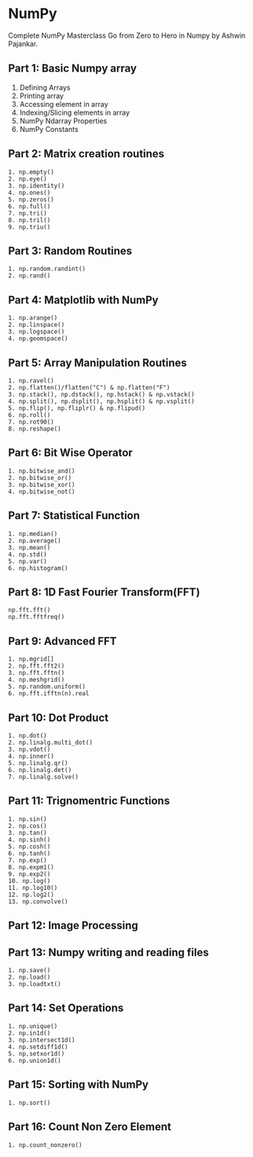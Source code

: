 # NumPy 
Complete NumPy Masterclass Go from Zero to Hero in Numpy by Ashwin Pajankar.

## Part 1: Basic Numpy array
1. Defining Arrays
2. Printing array
3. Accessing element in array
4. Indexing/Slicing elements in array
5. NumPy Ndarray Properties
6. NumPy Constants


## Part 2: Matrix creation routines
```
1. np.empty()
2. np.eye()
3. np.identity()
4. np.ones()
5. np.zeros()
6. np.full()
7. np.tri()
8. np.tril()
9. np.triu()
```

## Part 3: Random Routines
```
1. np.random.randint()
2. np.rand()
```


## Part 4: Matplotlib with NumPy
```
1. np.arange()
2. np.linspace()
3. np.logspace()
4. np.geomspace()
```


## Part 5: Array Manipulation Routines
```
1. np.ravel()
2. np.flatten()/flatten("C") & np.flatten("F")
3. np.stack(), np.dstack(), np.hstack() & np.vstack()
4. np.split(), np.dsplit(), np.hsplit() & np.vsplit()
5. np.flip(), np.fliplr() & np.flipud()
6. np.roll()
7. np.rot90()
8. np.reshape()
```


## Part 6: Bit Wise Operator
```
1. np.bitwise_and()
2. np.bitwise_or()
3. np.bitwise_xor()
4. np.bitwise_not()
```


## Part 7: Statistical Function
```
1. np.median()
2. np.average()
3. np.mean()
4. np.std()
5. np.var()
6. np.histogram()
```


## Part 8: 1D Fast Fourier Transform(FFT)
```
np.fft.fft()
np.fft.fftfreq()
```


## Part 9: Advanced FFT
```
1. np.mgrid[]
2. np.fft.fft2()
3. np.fft.fftn()
4. np.meshgrid()
5. np.random.uniform()
6. np.fft.ifftn(n).real
```

## Part 10: Dot Product
```
1. np.dot()
2. np.linalg.multi_dot()
3. np.vdot()
4. np.inner()
5. np.linalg.qr()
6. np.linalg.det()
7. np.linalg.solve()
```


## Part 11: Trignomentric Functions
```
1. np.sin()
2. np.cos()
3. np.tan()
4. np.sinh()
5. np.cosh()
6. np.tanh()
7. np.exp()
8. np.expm1()
9. np.exp2()
10. np.log()
11. np.log10()
12. np.log2()
13. np.convolve()
```

## Part 12: Image Processing

## Part 13: Numpy writing and reading files
```
1. np.save()
2. np.load()
3. np.loadtxt()
```


## Part 14: Set Operations
```
1. np.unique()
2. np.in1d()
3. np.intersect1d()
4. np.setdiff1d()
5. np.setxor1d()
6. np.union1d()
```


## Part 15: Sorting with NumPy
```
1. np.sort()
```


## Part 16: Count Non Zero Element
```
1. np.count_nonzero()
```








